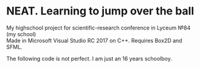 # NEAT. Learning to jump over the ball
My highschool project for scientific-research conference in Lyceum №84 (my school)    
Made in Microsoft Visual Studio RC 2017 on C++. Requires Box2D and SFML.

The following code is not perfect. I am just an 16 years schoolboy.
